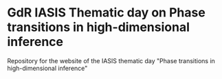 # GdR IASIS Thematic day on Phase transitions in high-dimensional inference
Repository for the website of the IASIS thematic day "Phase transitions in high-dimensional inference"
